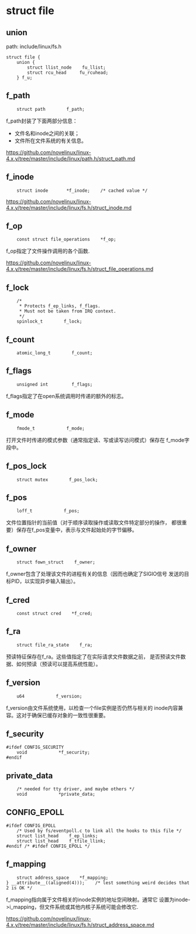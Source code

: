 struct file
========================================

union
----------------------------------------

path: include/linux/fs.h
```
struct file {
    union {
        struct llist_node    fu_llist;
        struct rcu_head     fu_rcuhead;
    } f_u;
```

f_path
----------------------------------------

```
    struct path        f_path;
```

f_path封装了下面两部分信息：

* 文件名和inode之间的关联；
* 文件所在文件系统的有关信息。

https://github.com/novelinux/linux-4.x.y/tree/master/include/linux/path.h/struct_path.md

f_inode
----------------------------------------

```
    struct inode       *f_inode;    /* cached value */
```

https://github.com/novelinux/linux-4.x.y/tree/master/include/linux/fs.h/struct_inode.md

f_op
----------------------------------------

```
    const struct file_operations    *f_op;
```

f_op指定了文件操作调用的各个函数.

https://github.com/novelinux/linux-4.x.y/tree/master/include/linux/fs.h/struct_file_operations.md

f_lock
----------------------------------------

```
    /*
     * Protects f_ep_links, f_flags.
     * Must not be taken from IRQ context.
     */
    spinlock_t        f_lock;
```

f_count
----------------------------------------

```
    atomic_long_t        f_count;
```

f_flags
----------------------------------------

```
    unsigned int         f_flags;
```

f_flags指定了在open系统调用时传递的额外的标志。

f_mode
----------------------------------------

```
    fmode_t            f_mode;
```

打开文件时传递的模式参数（通常指定读、写或读写访问模式）保存在
f_mode字段中。

f_pos_lock
----------------------------------------

```
    struct mutex        f_pos_lock;
```

f_pos
----------------------------------------

```
    loff_t            f_pos;
```

文件位置指针的当前值（对于顺序读取操作或读取文件特定部分的操作，
都很重要）保存在f_pos变量中，表示与文件起始处的字节偏移。

f_owner
----------------------------------------

```
    struct fown_struct    f_owner;
```

f_owner包含了处理该文件的进程有关的信息（因而也确定了SIGIO信号
发送的目标PID，以实现异步输入输出）。

f_cred
----------------------------------------

```
    const struct cred    *f_cred;
```

f_ra
----------------------------------------

```
    struct file_ra_state    f_ra;
```

预读特征保存在f_ra。这些值指定了在实际请求文件数据之前，
是否预读文件数据、如何预读（预读可以提高系统性能）。

f_version
----------------------------------------

```
    u64            f_version;
```

f_version由文件系统使用，以检查一个file实例是否仍然与相关的
inode内容兼容。这对于确保已缓存对象的一致性很重要。

f_security
----------------------------------------

```
#ifdef CONFIG_SECURITY
    void            *f_security;
#endif
```

private_data
----------------------------------------

```
    /* needed for tty driver, and maybe others */
    void            *private_data;
```

CONFIG_EPOLL
----------------------------------------

```
#ifdef CONFIG_EPOLL
    /* Used by fs/eventpoll.c to link all the hooks to this file */
    struct list_head    f_ep_links;
    struct list_head    f_tfile_llink;
#endif /* #ifdef CONFIG_EPOLL */
```

f_mapping
----------------------------------------

```
    struct address_space    *f_mapping;
} __attribute__((aligned(4)));    /* lest something weird decides that 2 is OK */
```

f_mapping指向属于文件相关的inode实例的地址空间映射。通常它
设置为inode->i_mapping，但文件系统或其他内核子系统可能会修改它.

https://github.com/novelinux/linux-4.x.y/tree/master/include/linux/fs.h/struct_address_space.md